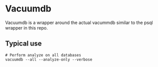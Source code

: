 # Vacuumdb

Vacuumdb is a wrapper around the actual vacummdb similar to the psql wrapper in this repo.

## Typical use

```
# Perform analyze on all databases
vacuumdb --all --analyze-only --verbose
```
